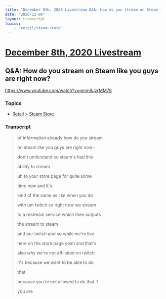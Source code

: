 ```yaml
---
title: "December 8th, 2020 Livestream Q&A: How do you stream on Steam like you guys are right now?"
date: "2020-12-08"
layout: transcript
topics:
    - "retail/steam-store"
---
```

# [December 8th, 2020 Livestream](../2020-12-08.md)
## Q&A: How do you stream on Steam like you guys are right now?
https://www.youtube.com/watch?v=pmm8JzrMM78

### Topics
* [Retail > Steam Store](../topics/retail/steam-store.md)

### Transcript

> of information already how do you stream
>
> on steam like you guys are right now i
>
> don't understand so steam's had this
>
> ability to stream
>
> uh to your store page for quite some
>
> time now and it's
>
> kind of the same as like when you do
>
> with um twitch so right now we stream
>
> to a restream service which then outputs
>
> the stream to steam
>
> and our twitch and so while we're live
>
> here on the store page yeah and that's
>
> also why we're not affiliated on twitch
>
> it's because we want to be able to do
>
> that
>
> because you're not allowed to do that if
>
> you are
